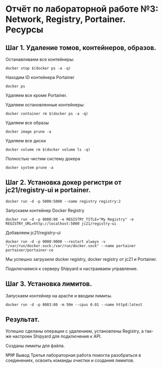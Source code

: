 # Отчёт по лабораторной работе №3: Network, Registry, Portainer. Ресурсы
## Шаг 1. Удаление томов, контейнеров, образов. 
Останавливаем все контейнеры:
```
docker stop $(docker ps -a -q)
```

Находим ID контейнера Portainer
```
docker ps
```
Удаляем все кроме Portainer.

Удаляем остановленные контейнеры:
```
docker container rm $(docker ps -a -q)
```

Удаляем все образы
```
docker image prune -a
```

Удаляем все диски
```
docker volume rm $(docker volume ls -q)
```

Полностью чистим систему докера
```
docker system prune -a
```
## Шаг 2. Установка докер регистри от jc21/registry-ui и portainer.
```
docker run -d -p 5000:5000 --name registry registry:2
```
Запускаем контейнер Docker Registry

```
docker run -d -p 8080:80 -e REGISTRY_TITLE="My Registry" -e REGISTRY_URL=http://localhost:5000 jc21/registry-ui
```
Добавляем jc21/registry-ui

```
docker run -d -p 9000:9000 --restart always -v "/var/run/docker.sock:/var/run/docker.sock" --name portainer portainer/portainer-ce
```
Мы успешно загрузили docker registry, docker registry от jc21 и Portainer. 

Подключаемся к серверу Shipyard и настраиваем управление.

## Шаг 3. Установка лимитов.
Запускаем контейнер на apache и вводим лимиты.
```
docker run -d -p 8083:80 -m 50m --cpus 0.01 --name httpd:latest
```

## Результат.
Успешно сделаны операции с удалением, установлены Registry, а так-же настроен Shipyard для подключения к API. 

Созданы лимиты для файла.

№№ Вывод
Третья лабораторная работа помогла разобраться в соединениях, освоить команды очистки и создания лимитов.


